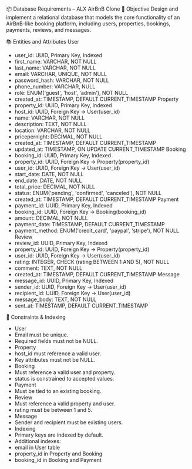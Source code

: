 📦 Database Requirements – ALX AirBnB Clone
🎯 Objective
Design and implement a relational database that models the core functionality of an AirBnB-like booking platform, including users, properties, bookings, payments, reviews, and messages.

📚 Entities and Attributes
User
- user_id: UUID, Primary Key, Indexed
- first_name: VARCHAR, NOT NULL
- last_name: VARCHAR, NOT NULL
- email: VARCHAR, UNIQUE, NOT NULL
- password_hash: VARCHAR, NOT NULL
- phone_number: VARCHAR, NULL
- role: ENUM('guest', 'host', 'admin'), NOT NULL
- created_at: TIMESTAMP, DEFAULT CURRENT_TIMESTAMP
Property
- property_id: UUID, Primary Key, Indexed
- host_id: UUID, Foreign Key → User(user_id)
- name: VARCHAR, NOT NULL
- description: TEXT, NOT NULL
- location: VARCHAR, NOT NULL
- pricepernight: DECIMAL, NOT NULL
- created_at: TIMESTAMP, DEFAULT CURRENT_TIMESTAMP
- updated_at: TIMESTAMP, ON UPDATE CURRENT_TIMESTAMP
Booking
- booking_id: UUID, Primary Key, Indexed
- property_id: UUID, Foreign Key → Property(property_id)
- user_id: UUID, Foreign Key → User(user_id)
- start_date: DATE, NOT NULL
- end_date: DATE, NOT NULL
- total_price: DECIMAL, NOT NULL
- status: ENUM('pending', 'confirmed', 'canceled'), NOT NULL
- created_at: TIMESTAMP, DEFAULT CURRENT_TIMESTAMP
Payment
- payment_id: UUID, Primary Key, Indexed
- booking_id: UUID, Foreign Key → Booking(booking_id)
- amount: DECIMAL, NOT NULL
- payment_date: TIMESTAMP, DEFAULT CURRENT_TIMESTAMP
- payment_method: ENUM('credit_card', 'paypal', 'stripe'), NOT NULL
Review
- review_id: UUID, Primary Key, Indexed
- property_id: UUID, Foreign Key → Property(property_id)
- user_id: UUID, Foreign Key → User(user_id)
- rating: INTEGER, CHECK (rating BETWEEN 1 AND 5), NOT NULL
- comment: TEXT, NOT NULL
- created_at: TIMESTAMP, DEFAULT CURRENT_TIMESTAMP
Message
- message_id: UUID, Primary Key, Indexed
- sender_id: UUID, Foreign Key → User(user_id)
- recipient_id: UUID, Foreign Key → User(user_id)
- message_body: TEXT, NOT NULL
- sent_at: TIMESTAMP, DEFAULT CURRENT_TIMESTAMP

🔐 Constraints & Indexing
- User
- Email must be unique.
- Required fields must not be NULL.
- Property
- host_id must reference a valid user.
- Key attributes must not be NULL.
- Booking
- Must reference a valid user and property.
- status is constrained to accepted values.
- Payment
- Must be tied to an existing booking.
- Review
- Must reference a valid property and user.
- rating must be between 1 and 5.
- Message
- Sender and recipient must be existing users.
- Indexing
- Primary keys are indexed by default.
- Additional indexes:
- email in User table
- property_id in Property and Booking
- booking_id in Booking and Payment

